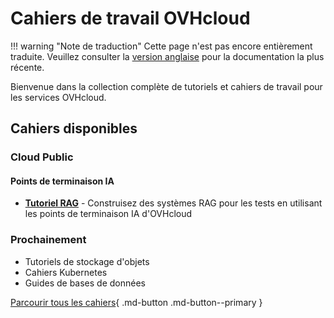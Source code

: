 # Cahiers de travail OVHcloud

!!! warning "Note de traduction"
    Cette page n'est pas encore entièrement traduite. Veuillez consulter la [version anglaise](/ovhcloud-workbooks/) pour la documentation la plus récente.

Bienvenue dans la collection complète de tutoriels et cahiers de travail pour les services OVHcloud.

## Cahiers disponibles

### Cloud Public

#### Points de terminaison IA
- [**Tutoriel RAG**](/ovhcloud-workbooks/public-cloud/ai-endpoints/rag-tutorial/) - Construisez des systèmes RAG pour les tests en utilisant les points de terminaison IA d'OVHcloud

### Prochainement
- Tutoriels de stockage d'objets
- Cahiers Kubernetes
- Guides de bases de données

[Parcourir tous les cahiers](/ovhcloud-workbooks/public-cloud/){ .md-button .md-button--primary }
